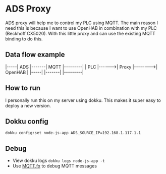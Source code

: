 # ADS Proxy
ADS proxy will help me to control my PLC using MQTT. The main reason I need this is because I want to use OpenHAB in combination with my PLC (Beckhoff CX5020). With this little proxy and can use the existing MQTT binding to do this.

## Data flow example

|-----|  ADS  |-------|  MQTT   |---------|
| PLC |------>| Proxy |-------->| OpenHAB |
|-----|       |-------|         |---------|

## How to run
I personally run this on my server using dokku. This makes it super easy to deploy a new version.

## Dokku config
```
dokku config:set node-js-app ADS_SOURCE_IP=192.168.1.117.1.1
```

## Debug

* View dokku logs `dokku logs node-js-app -t`
* Use [MQTT.fx](http://www.jensd.de/apps/mqttfx/) to debug MQTT messages
